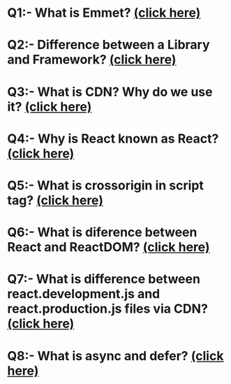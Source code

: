 # Q1:- What is Emmet? [(click here)](https://code.visualstudio.com/docs/editor/emmet)



# Q2:- Difference between a Library and Framework? [(click here)](https://www.sencha.com/blog/difference-between-framework-vs-library-snc/#:~:text=Both%20the%20framework%20vs%20library%20is%20precoded%20support%20programs%20to,to%20develop%20a%20complete%20application.)




# Q3:- What is CDN? Why do we use it? [(click here)](https://aws.amazon.com/what-is/cdn/#:~:text=The%20primary%20purpose%20of%20a,created%20by%20a%20network's%20design.)





# Q4:-  Why is React known as React? [(click here)](https://medium.com/@dhawalpandya/why-is-react-called-react-92f83b10aeac)




# Q5:-  What is crossorigin in script tag? [(click here)](https://developer.mozilla.org/en-US/docs/Web/HTML/Attributes/crossorigin)




# Q6:-  What is diference between React and ReactDOM? [(click here)](https://clouddevs.com/react/and-reactdom/#:~:text=While%20React%20provides%20the%20tools,foundation%20of%20React%20web%20applications.)





# Q7:- What is difference between react.development.js and react.production.js files via CDN? [(click here)](https://stackoverflow.com/questions/75791204/the-difference-between-react-development-js-and-react-production-js-files-via-cd#:~:text=In%20production%20mode%2C%20compression%20and,when%20compared%20to%20development%20mode.)




# Q8:-  What is async and defer?  [(click here)](https://youtu.be/IrHmpdORLu8?feature=shared)



